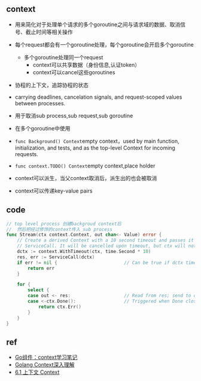 ## context

+ 用来简化对于处理单个请求的多个goroutine之间与请求域的数据、取消信号、截止时间等相关操作

+ 每个request都会有一个goroutine处理，每个goroutine会开启多个goroutine
    + 多个goroutine处理同一个request
        + context可以共享数据（身份信息,认证token）
        + context可以cancel这些goroutines

+ 协程的上下文，追踪协程的状态
+ carrying deadlines, cancelation signals, and request-scoped values between processes.
+ 用于取消sub process,sub request,sub goroutine
+ 在多个goroutine中使用

+ `func Background() Context`empty context，used by main function, initialization, and tests, and as the top-level Context for incoming requests.

+ `func context.TODO() Context`empty context,place holder

+ context可以派生，当父context取消后，派生出的也会被取消

+ context可以传递key-value pairs

## code
```go
// top level process 创建backgroud context后
//  然后把经过修饰的context传入 sub process
func Stream(ctx context.Context, out chan<- Value) error {
    // Create a derived Context with a 10 second timeout and passes it to
    // ServiceCall. It will be cancelled upon timeout, but ctx will not.
    dctx := context.WithTimeout(ctx, time.Second * 10)
    res, err := ServiceCall(dctx)
    if err != nil {                         // Can be true if dctx times out
        return err
    }

    for {
        select {
        case out <- res:                    // Read from res; send to out
        case <-ctx.Done():                  // Triggered when Done closes
            return ctx.Err()
        }
    }
}
```

## ref
+ [Go组件：context学习笔记](https://zhuanlan.zhihu.com/p/548276361)
+ [Golang Context深入理解](https://juejin.im/post/6844903555145400334)
+ [6.1 上下文 Context](https://draveness.me/golang/docs/part3-runtime/ch06-concurrency/golang-context/)